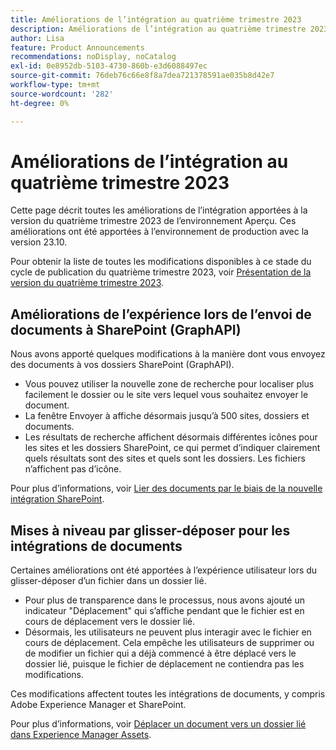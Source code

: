 ```yaml
---
title: Améliorations de l’intégration au quatrième trimestre 2023
description: Améliorations de l’intégration au quatrième trimestre 2023
author: Lisa
feature: Product Announcements
recommendations: noDisplay, noCatalog
exl-id: 0e8952db-5103-4730-860b-e3d6088497ec
source-git-commit: 76deb76c66e8f8a7dea721378591ae035b8d42e7
workflow-type: tm+mt
source-wordcount: '282'
ht-degree: 0%

---
```


# Améliorations de l’intégration au quatrième trimestre 2023

Cette page décrit toutes les améliorations de l’intégration apportées à la version du quatrième trimestre 2023 de l’environnement Aperçu. Ces améliorations ont été apportées à l’environnement de production avec la version 23.10.

Pour obtenir la liste de toutes les modifications disponibles à ce stade du cycle de publication du quatrième trimestre 2023, voir [Présentation de la version du quatrième trimestre 2023](/help/quicksilver/product-announcements/product-releases/23-q4-release-activity/23-q4-release-overview.md).

## Améliorations de l’expérience lors de l’envoi de documents à SharePoint (GraphAPI)

Nous avons apporté quelques modifications à la manière dont vous envoyez des documents à vos dossiers SharePoint (GraphAPI).

* Vous pouvez utiliser la nouvelle zone de recherche pour localiser plus facilement le dossier ou le site vers lequel vous souhaitez envoyer le document.
* La fenêtre Envoyer à affiche désormais jusqu’à 500 sites, dossiers et documents.
* Les résultats de recherche affichent désormais différentes icônes pour les sites et les dossiers SharePoint, ce qui permet d’indiquer clairement quels résultats sont des sites et quels sont les dossiers. Les fichiers n’affichent pas d’icône.

Pour plus d’informations, voir [Lier des documents par le biais de la nouvelle intégration SharePoint](/help/quicksilver/administration-and-setup/configure-integrations/configure-sharepoint-integration.md#link-documents-through-the-new-sharepoint-integration).

## Mises à niveau par glisser-déposer pour les intégrations de documents

Certaines améliorations ont été apportées à l’expérience utilisateur lors du glisser-déposer d’un fichier dans un dossier lié.

* Pour plus de transparence dans le processus, nous avons ajouté un indicateur &quot;Déplacement&quot; qui s’affiche pendant que le fichier est en cours de déplacement vers le dossier lié.
* Désormais, les utilisateurs ne peuvent plus interagir avec le fichier en cours de déplacement. Cela empêche les utilisateurs de supprimer ou de modifier un fichier qui a déjà commencé à être déplacé vers le dossier lié, puisque le fichier de déplacement ne contiendra pas les modifications.

Ces modifications affectent toutes les intégrations de documents, y compris Adobe Experience Manager et SharePoint.

Pour plus d’informations, voir [Déplacer un document vers un dossier lié dans Experience Manager Assets](/help/quicksilver/documents/adobe-workfront-for-experience-manager-assets-essentials/send-to-aem.md#move-a-document-to-a-linked-folder-in-experience-manager-assets).
